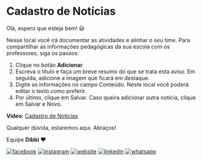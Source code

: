 # Cadastro de Notícias

Olá, espero que esteja bem! :smiley:

Nesse local você irá documentar as atividades e alinhar o seu time. Para compartilhar as informações pedagógicas da sua escola com os professores, siga os passos:

1. Clique no botão **Adicionar**.
2. Escreva o título e faça um breve resumo do que se trata esta aviso. Em seguida, adicione a imagem que ficará em destaque.
3. Digite as informações no campo Conteúdo. Neste local você poderá editar o texto como preferir.
4. Por último, clique em Salvar. Caso queira adicionar outra notícia, clique em Salvar e Novo.

**Vídeo**: [Cadastro de Notícias](https://user-images.githubusercontent.com/94073830/177827070-9e2ecce0-081b-41c5-9e86-8c5ae468cdee.mp4)

Qualquer dúvida, estaremos aqui. Abraços!

Equipe **Dibbi** :heart:

[![facebook][1.1]][1]
[![instagram][2.1]][2]
[![website][3.1]][3]
[![linkedin][4.1]][4]
[![whatsapp][5.1]][5]

[1.1]: /icon.facebook.png (Siga nosso Instagram)   
[2.1]: /icon.instagram.png (Curta nossa Fanpage) 
[3.1]: /icon.website.png (Acesse nosso site)  
[4.1]: /icon.linkedin.png (Acompanhe nosso Linkedin)
[5.1]: /icon.whatsapp.png (Fale pelo Whatsapp)

[1]: https://www.facebook.com/dibbi.plataforma
[2]: https://www.instagram.com/dibbi.plataforma
[3]: https://dibbi.com.br
[4]: https://www.linkedin.com/company/dibbi-plataforma
[5]: https://api.whatsapp.com/send?phone=5585991077098&text=Ol%C3%A1,%20estou%20vindo%20do%20site%20e%20gostaria%20de%20mais%20informa%C3%A7%C3%B5es%20sobre%20a%20Dibbi
